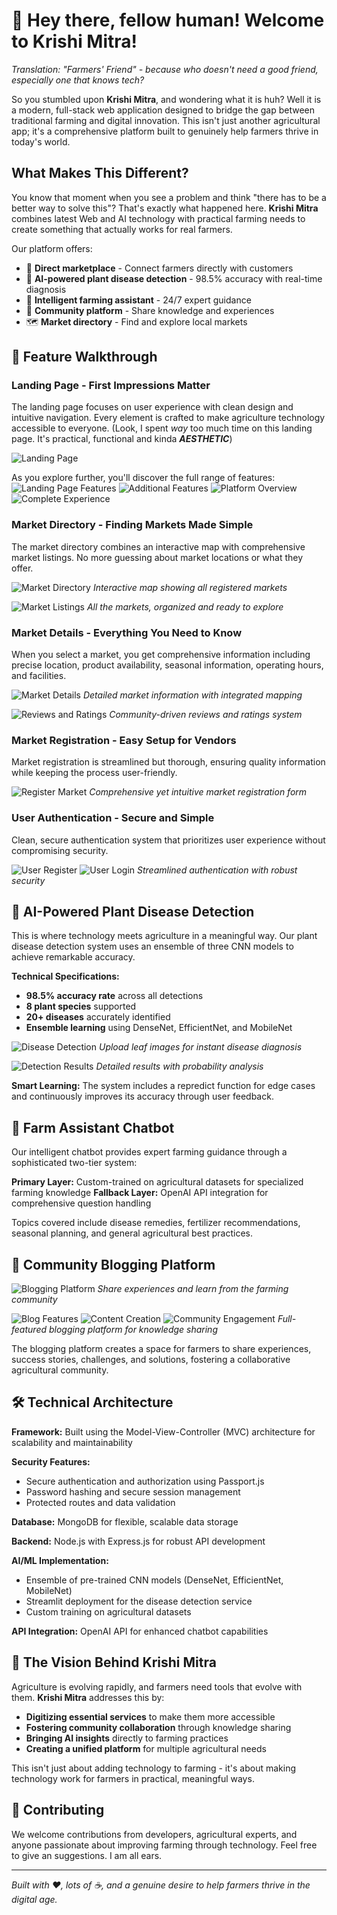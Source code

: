 # 🌾 Hey there, fellow human! Welcome to Krishi Mitra!

_Translation: "Farmers' Friend" - because who doesn't need a good friend, especially one that knows tech?_

So you stumbled upon **Krishi Mitra**, and wondering what it is huh? Well it is a modern, full-stack web application designed to bridge the gap between traditional farming and digital innovation. This isn't just another agricultural app; it's a comprehensive platform built to genuinely help farmers thrive in today's world.

## What Makes This Different?

You know that moment when you see a problem and think "there has to be a better way to solve this"? That's exactly what happened here. **Krishi Mitra** combines latest Web and AI technology with practical farming needs to create something that actually works for real farmers.

Our platform offers:

-   🛒 **Direct marketplace** - Connect farmers directly with customers
-   🔬 **AI-powered plant disease detection** - 98.5% accuracy with real-time diagnosis
-   💬 **Intelligent farming assistant** - 24/7 expert guidance
-   📝 **Community platform** - Share knowledge and experiences
-   🗺️ **Market directory** - Find and explore local markets

## 🚀 Feature Walkthrough

### Landing Page - First Impressions Matter

The landing page focuses on user experience with clean design and intuitive navigation. Every element is crafted to make agriculture technology accessible to everyone.
(Look, I spent _way_ too much time on this landing page. It's practical, functional and kinda **_AESTHETIC_**)

![Landing Page](ReadMe_Images/1.1launch.jpg)

As you explore further, you'll discover the full range of features:
![Landing Page Features](ReadMe_Images/1.2.jpg)
![Additional Features](ReadMe_Images/1.4.jpg)
![Platform Overview](ReadMe_Images/1.5.jpg)
![Complete Experience](ReadMe_Images/1.6.jpg)

### Market Directory - Finding Markets Made Simple

The market directory combines an interactive map with comprehensive market listings. No more guessing about market locations or what they offer.

![Market Directory](ReadMe_Images/2.1MarketDirectory.jpg)
_Interactive map showing all registered markets_

![Market Listings](ReadMe_Images/2.2marketDirectory.jpg)
_All the markets, organized and ready to explore_

### Market Details - Everything You Need to Know

When you select a market, you get comprehensive information including precise location, product availability, seasonal information, operating hours, and facilities.

![Market Details](ReadMe_Images/3_market_show.jpg)
_Detailed market information with integrated mapping_

![Reviews and Ratings](ReadMe_Images/4_reviews_and_rating.jpg)
_Community-driven reviews and ratings system_

### Market Registration - Easy Setup for Vendors

Market registration is streamlined but thorough, ensuring quality information while keeping the process user-friendly.

![Register Market](ReadMe_Images/5.1.jpg)
_Comprehensive yet intuitive market registration form_

### User Authentication - Secure and Simple

Clean, secure authentication system that prioritizes user experience without compromising security.

![User Register](ReadMe_Images/6_user_register.jpg)
![User Login](ReadMe_Images/7_login.jpg)
_Streamlined authentication with robust security_

## 🧠 AI-Powered Plant Disease Detection

This is where technology meets agriculture in a meaningful way. Our plant disease detection system uses an ensemble of three CNN models to achieve remarkable accuracy.

**Technical Specifications:**

-   **98.5% accuracy rate** across all detections
-   **8 plant species** supported
-   **20+ diseases** accurately identified
-   **Ensemble learning** using DenseNet, EfficientNet, and MobileNet

![Disease Detection](ReadMe_Images/8.1_plant_disease_detection.jpg)
_Upload leaf images for instant disease diagnosis_

![Detection Results](ReadMe_Images/8.2.jpg)
_Detailed results with probability analysis_

**Smart Learning:** The system includes a repredict function for edge cases and continuously improves its accuracy through user feedback.

## 🤖 Farm Assistant Chatbot

Our intelligent chatbot provides expert farming guidance through a sophisticated two-tier system:

**Primary Layer:** Custom-trained on agricultural datasets for specialized farming knowledge
**Fallback Layer:** OpenAI API integration for comprehensive question handling

Topics covered include disease remedies, fertilizer recommendations, seasonal planning, and general agricultural best practices.

## 📝 Community Blogging Platform

![Blogging Platform](ReadMe_Images/9.1_blogs.jpg)
_Share experiences and learn from the farming community_

![Blog Features](ReadMe_Images/9.2.jpg)
![Content Creation](ReadMe_Images/9.3.jpg)
![Community Engagement](ReadMe_Images/9.4.jpg)
_Full-featured blogging platform for knowledge sharing_

The blogging platform creates a space for farmers to share experiences, success stories, challenges, and solutions, fostering a collaborative agricultural community.

## 🛠️ Technical Architecture

**Framework:** Built using the Model-View-Controller (MVC) architecture for scalability and maintainability

**Security Features:**

-   Secure authentication and authorization using Passport.js
-   Password hashing and secure session management
-   Protected routes and data validation

**Database:** MongoDB for flexible, scalable data storage

**Backend:** Node.js with Express.js for robust API development

**AI/ML Implementation:**

-   Ensemble of pre-trained CNN models (DenseNet, EfficientNet, MobileNet)
-   Streamlit deployment for the disease detection service
-   Custom training on agricultural datasets

**API Integration:** OpenAI API for enhanced chatbot capabilities

## 🌱 The Vision Behind Krishi Mitra

Agriculture is evolving rapidly, and farmers need tools that evolve with them. **Krishi Mitra** addresses this by:

-   **Digitizing essential services** to make them more accessible
-   **Fostering community collaboration** through knowledge sharing
-   **Bringing AI insights** directly to farming practices
-   **Creating a unified platform** for multiple agricultural needs

This isn't just about adding technology to farming - it's about making technology work for farmers in practical, meaningful ways.

## 🤝 Contributing

We welcome contributions from developers, agricultural experts, and anyone passionate about improving farming through technology. Feel free to give an suggestions. I am all ears.

---

*Built with ❤️, lots of ☕, and a genuine desire to help farmers thrive in the digital age.*
